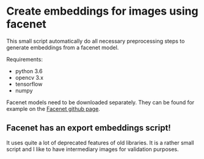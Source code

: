 # Create embeddings for images using facenet

This small script automatically do all necessary preprocessing steps to generate
embeddings from a facenet model.

Requirements:

* python 3.6
* opencv 3.x
* tensorflow
* numpy

Facenet models need to be downloaded separately. They can be found for example
on the [Facenet github
page](https://github.com/davidsandberg/facenet#pre-trained-models).

## Facenet has an export embeddings script!

It uses quite a lot of deprecated features of old libraries. It is a rather
small script and I like to have intermediary images for validation purposes.
